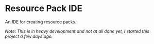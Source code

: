 # Resource Pack IDE
An IDE for creating resource packs.

*Note: This is in heavy development and not at all done yet, I started this project a few days ago.*